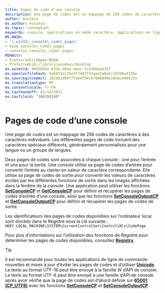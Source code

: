 ```yaml
---
title: Pages de code d’une console
description: Une page de codes est un mappage de 256 codes de caractères à des caractères individuels. Les différentes pages de code incluent des caractères spéciaux différents, généralement personnalisés pour une langue ou un groupe de langues.
author: miniksa
ms.author: miniksa
ms.topic: conceptual
keywords: console, applications en mode caractère, applications en ligne de commande, applications de terminal, API console
MS-HAID:
- '\_win32\_console\_code\_pages'
- base.console\_code\_pages
- consoles.console\_code\_pages
MSHAttr:
- PreferredSiteName:MSDN
- PreferredLib:/library/windows/desktop
ms.assetid: 98d56bb1-83d2-40aa-adac-fc2e8beab337
ms.openlocfilehash: 0ab9152c2be3f7487f43aee2a0a5c19766a433be
ms.sourcegitcommit: 281eb1469f77ae4fb4c67806898e14eac440522a
ms.translationtype: MT
ms.contentlocale: fr-FR
ms.lasthandoff: 02/14/2021
ms.locfileid: "100358249"
---
```

# <a name="console-code-pages"></a>Pages de code d’une console

Une *page de codes* est un mappage de 256 codes de caractères à des caractères individuels. Les différentes pages de code incluent des caractères spéciaux différents, généralement personnalisés pour une langue ou un groupe de langues.

Deux pages de codes sont associées à chaque console : une pour l’entrée et une pour la sortie. Une console utilise sa page de codes d’entrée pour convertir l’entrée au clavier en valeur de caractère correspondante. Elle utilise sa page de codes de sortie pour convertir les valeurs de caractères écrites par les différentes fonctions de sortie dans les images affichées dans la fenêtre de la console. Une application peut utiliser les fonctions [**SetConsoleCP**](setconsolecp.md) et [**GetConsoleCP**](getconsolecp.md) pour définir et récupérer les pages de codes d’entrée d’une console, ainsi que les fonctions [**SetConsoleOutputCP**](setconsoleoutputcp.md) et [**GetConsoleOutputCP**](getconsoleoutputcp.md) pour définir et récupérer les pages de codes de sortie.

Les identificateurs des pages de codes disponibles sur l’ordinateur local sont stockés dans le Registre sous la clé suivante : `HKEY_LOCAL_MACHINE\SYSTEM\CurrentControlSet\Control\Nls\CodePage`

Pour plus d’informations sur l’utilisation des fonctions de Registre pour déterminer les pages de codes disponibles, consultez [**Registry**](/windows/win32/sysinfo/registry).

> [!TIP]
> Il est recommandé pour toutes les applications de ligne de commande nouvelles et mises à jour d’éviter les pages de codes et d’utiliser **[Unicode](/windows/win32/intl/unicode)**. Le texte au format UTF-16 peut être envoyé à la famille *W* d’API de console. Le texte au format UTF-8 peut être envoyé à *une* famille d’API de console après avoir vérifié que la page de codes est d’abord définie sur **[65001 (CP_UTF8)](/windows/win32/intl/code-page-identifiers)** avec les fonctions [**SetConsoleCP**](setconsolecp.md) et [**SetConsoleOutputCP**](setconsoleoutputcp.md) .